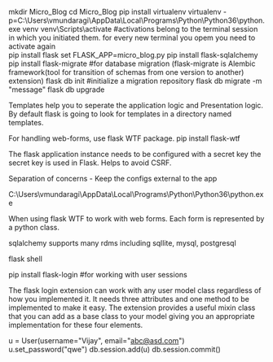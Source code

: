 mkdir Micro_Blog
cd Micro_Blog
pip install virtualenv
virtualenv -p=C:\Users\vmundaragi\AppData\Local\Programs\Python\Python36\python.exe venv
venv\Scripts\activate #activations belong to the terminal session in which you initiated them. for every new terminal you opem you need to activate again	
pip install flask
set FLASK_APP=micro_blog.py
pip install flask-sqlalchemy
pip install flask-migrate 	#for database migration (flask-migrate is Alembic framework(tool for transition of schemas from one version to another) extension)
flask db init #initialize a migration repository
flask db migrate -m "message"
flask db upgrade

Templates help you to seperate the application logic and Presentation logic.
By default flask is going to look for templates in a directory named templates.


For handling web-forms, use flask WTF package.
pip install flask-wtf

The flask application instance needs to be configured with a secret key the secret key is used in Flask.
Helps to avoid CSRF.

Separation of concerns - Keep the configs external to the app


C:\Users\vmundaragi\AppData\Local\Programs\Python\Python36\python.exe

When using flask WTF to work with web forms.
Each form is represented by a python class.

sqlalchemy supports many rdms including
	sqllite, mysql, postgresql


flask shell

pip install flask-login #for working with user sessions

The flask login extension can work with any user model class regardless of how you implemented it.
It needs three attributes and one method to be implemented to make it easy.
The extension provides a useful mixin class that you can add as a base class to your model giving you
an appropriate implementation for these four elements.



u = User(username="Vijay", email="abc@asd.com")
u.set_password("qwe")
db.session.add(u)
db.session.commit()
